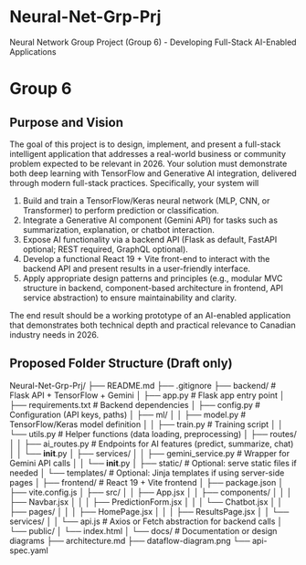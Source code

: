 # Neural-Net-Grp-Prj
Neural Network Group Project (Group 6)  -  Developing Full-Stack AI-Enabled Applications

# Group 6

## Purpose and Vision

The goal of this project is to design, implement, and present a full-stack intelligent application that
addresses a real-world business or community problem expected to be relevant in 2026.
Your solution must demonstrate both deep learning with TensorFlow and Generative AI integration,
delivered through modern full-stack practices. Specifically, your system will
  1. Build and train a TensorFlow/Keras neural network (MLP, CNN, or Transformer) to perform prediction
or classification.
  2. Integrate a Generative AI component (Gemini API) for tasks such as summarization, explanation, or
chatbot interaction.
  3. Expose AI functionality via a backend API (Flask as default, FastAPI optional; REST required,
GraphQL optional).
  4. Develop a functional React 19 + Vite front-end to interact with the backend API and present results in
a user-friendly interface.
  5. Apply appropriate design patterns and principles (e.g., modular MVC structure in backend,
component-based architecture in frontend, API service abstraction) to ensure maintainability and clarity.

The end result should be a working prototype of an AI-enabled application that demonstrates both technical
depth and practical relevance to Canadian industry needs in 2026.

## Proposed Folder Structure (Draft only)

Neural-Net-Grp-Prj/
├── README.md
├── .gitignore
├── backend/                  # Flask API + TensorFlow + Gemini
│   ├── app.py                # Flask app entry point
│   ├── requirements.txt      # Backend dependencies
│   ├── config.py             # Configuration (API keys, paths)
│   ├── ml/
│   │   ├── model.py          # TensorFlow/Keras model definition
│   │   ├── train.py          # Training script
│   │   └── utils.py          # Helper functions (data loading, preprocessing)
│   ├── routes/
│   │   ├── ai_routes.py      # Endpoints for AI features (predict, summarize, chat)
│   │   └── __init__.py
│   ├── services/
│   │   ├── gemini_service.py # Wrapper for Gemini API calls
│   │   └── __init__.py
│   ├── static/               # Optional: serve static files if needed
│   └── templates/            # Optional: Jinja templates if using server-side pages
│
├── frontend/                 # React 19 + Vite frontend
│   ├── package.json
│   ├── vite.config.js
│   ├── src/
│   │   ├── App.jsx
│   │   ├── components/
│   │   │   ├── Navbar.jsx
│   │   │   ├── PredictionForm.jsx
│   │   │   └── Chatbot.jsx
│   │   ├── pages/
│   │   │   ├── HomePage.jsx
│   │   │   ├── ResultsPage.jsx
│   │   └── services/
│   │       └── api.js        # Axios or Fetch abstraction for backend calls
│   └── public/
│       └── index.html
│
└── docs/                     # Documentation or design diagrams
    ├── architecture.md
    ├── dataflow-diagram.png
    └── api-spec.yaml
